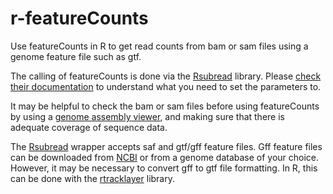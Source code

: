 # r-featureCounts
Use featureCounts in R to get read counts from bam or sam files using a genome feature file such as gtf.

The calling of featureCounts is done via the [Rsubread](https://www.bioconductor.org/packages/release/bioc/html/Rsubread.html) library. Please [check their documentation](https://www.rdocumentation.org/packages/Rsubread/versions/1.22.2/topics/featureCounts) to understand what you need to set the parameters to.

It may be helpful to check the bam or sam files before using featureCounts by using a [genome assembly viewer](https://igv.org/), and making sure that there is adequate coverage of sequence data.

The [Rsubread](https://www.bioconductor.org/packages/release/bioc/html/Rsubread.html) wrapper accepts saf and gtf/gff feature files. Gff feature files can be downloaded from [NCBI](https://www.ncbi.nlm.nih.gov/nuccore) or from a genome database of your choice. However, it may be necessary to convert gff to gtf file formatting. In R, this can be done with the [rtracklayer](https://www.bioconductor.org/packages/release/bioc/html/rtracklayer.html) library.
